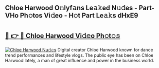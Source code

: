 ## Chloe Harwood O𝚗lyf𝚊ns Le𝚊𝚔ed N𝚞𝚍es - Part-VHo Ph𝚘tos Vi𝚍eo - H𝚘t Part Le𝚊𝚔s dHxE9

# <h2><a href="http://hf4pzi.feru.top/?c=Chloe+Harwood">🔗 👉 🔴 Chloe Harwood Vi𝚍𝚎o Ph𝚘t𝚘𝚜</a></h2>

[![Chloe Harwood Nu𝚍𝚎s](https://i.imgur.com/0TWrTi3.gif)](http://hf4pzi.feru.top/?c=Chloe+Harwood)
Digital creator Chloe Harwood known for dance trend performances and lifestyle vlogs. The public eye has been on Chloe Harwood lately, a man of great influence and power in the business world. 
